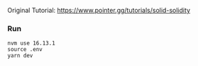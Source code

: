 Original Tutorial: https://www.pointer.gg/tutorials/solid-solidity

### Run

```
nvm use 16.13.1
source .env
yarn dev
```
